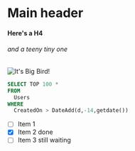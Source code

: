 # Main header

#### Here's a H4

###### and a teeny tiny one

![It's Big Bird!](https://sesameworkshop.org/wp-content/uploads/2023/03/presskit_ss_bio_bigbird-560x420.png)

``` sql
SELECT TOP 100 *
FROM
  Users
WHERE
  CreatedOn > DateAdd(d,-14,getdate())
```

- [ ] Item 1
- [X] Item 2 done
- [ ] Item 3 still waiting

